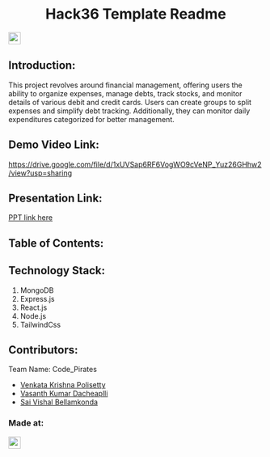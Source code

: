 <h1 align="center">Hack36 Template Readme</h1>
<p align="center">
</p>

<a href="https://hack36.com"> <img src="https://i.postimg.cc/FFwvfkGk/built-at-hack36.png" height=24px> </a>


## Introduction:
  This project revolves around financial management, offering users the ability to organize expenses, manage debts, track stocks, and monitor details of various debit and credit cards. Users can create groups to split expenses and simplify debt tracking. Additionally, they can monitor daily expenditures categorized for better management.
  
## Demo Video Link:
  <a href="https://drive.google.com/file/d/1xUVSap6RF6VogWO9cVeNP_Yuz26GHhw2/view?usp=sharing">https://drive.google.com/file/d/1xUVSap6RF6VogWO9cVeNP_Yuz26GHhw2/view?usp=sharing</a>
  
## Presentation Link:
  <a href="https://docs.google.com/presentation/d/1DA2nb6dgMgDghq3NGoqqRSKzsqgUNR9VFUfYRppzBP8/edit?usp=sharing"> PPT link here </a>
  
  
## Table of Contents:

## Technology Stack:
  1) MongoDB
  2) Express.js
  3) React.js
  4) Node.js
  5) TailwindCss
  

## Contributors:

Team Name: Code_Pirates

* [Venkata Krishna Polisetty ](https://github.com/shank03)
* [Vasanth Kumar Dacheaplli](https://github.com/sanskaromar)
* [Sai Vishal Bellamkonda](https://github.com/priyavkaneria)


### Made at:
<a href="https://hack36.com"> <img src="https://i.postimg.cc/FFwvfkGk/built-at-hack36.png" height=24px> </a>
